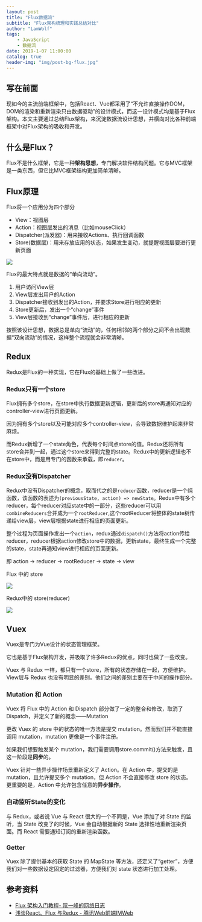 ```yaml
---
layout: post
title: "Flux数据流"
subtitle: "Flux架构梳理和实践总结对比"
author: "LamWolf"
tags: 
    - JavaScript
    - 数据流
date: 2019-1-07 11:00:00
catalog: true
header-img: "img/post-bg-flux.jpg"
---
```


## 写在前面

现如今的主流前端框架中，包括React、Vue都采用了“不允许直接操作DOM，DOM的渲染和重新渲染只由数据驱动”的设计模式，而这一设计模式均是基于Flux架构。本文主要通过总结Flux架构，来沉淀数据流设计思想，并横向对比各种前端框架中对Flux架构的吸收和开发。

## 什么是Flux？

Flux不是什么框架，它是一种**架构思想**，专门解决软件结构问题。它与MVC框架是一类东西，但它比MVC框架结构更加简单清晰。

## Flux原理

Flux将一个应用分为四个部分

* View：视图层
* Action：视图层发出的消息（比如mouseClick）
* Dispatcher(派发器)：用来接收Actions、执行回调函数
* Store(数据层)：用来存放应用的状态，如果发生变动，就提醒视图层要进行更新页面

![](http://www.ruanyifeng.com/blogimg/asset/2016/bg2016011503.png)

Flux的最大特点就是数据的“单向流动”。

1. 用户访问View层
2. View层发出用户的Action
3. Dispatcher接收到发出的Action，并要求Store进行相应的更新
4. Store更新后，发出一个“change”事件
5. View层接收到“change”事件后，进行相应的更新

按照该设计思想，数据总是单向“流动”的，任何相邻的两个部分之间不会出现数据“双向流动”的情况，这样整个流程就会非常清晰。

## Redux

Redux是Flux的一种实现，它在Flux的基础上做了一些改进。

### Redux只有一个store

Flux拥有多个store，在store中执行数据更新逻辑，更新后的store再通知对应的controller-view进行页面更新。

因为拥有多个store以及可能对应多个controller-view，会导致数据维护起来非常麻烦。

而Redux新增了一个state角色，代表每个时间点store的值。Redux还将所有store合并到一起，通过这个store来得到完整的state。Redux中的更新逻辑也不在store中，而是用专门的函数来承载，即`reducer`。

### Redux没有Dispatcher

Redux中没有Dispatcher的概念，取而代之的是`reducer`函数，reducer是一个纯函数，该函数的表述为`(previousState, action) => newState`。Redux中有多个reducer，每个reducer对应state中的一部分，这些reducer可以用`combineReducers`合并成为一个`rootReducer`,这个rootReducer将整体的state树传递给view层，view层根据state进行相应的页面更新。

整个过程为页面操作发出一个`action`，redux通过`dispatch()`方法将action传给reducer，reducer根据action修改store中的数据，更新state，最终生成一个完整的state，state再通知view进行相应的页面更新。

即 action -> reducer -> rootReducer -> state -> view

Flux 中的 store

![](http://imweb-io-1251594266.file.myqcloud.com/FulidOFq7yfm-fyPHy9qm50JDu-K)

Redux中的 store(reducer)

![](http://imweb-io-1251594266.file.myqcloud.com/FqwrgoH93cl8a5f3oFc0XZL7waBQ)

## Vuex

Vuex是专门为Vue设计的状态管理框架。

它也是基于Flux架构开发，并吸取了许多Redux的优点，同时也做了一些改变。

Vuex 与 Redux 一样，都只有一个store，所有的状态存储在一起，方便维护。View层与 Redux 也没有明显的差别。他们之间的差别主要在于中间的操作部分。

### Mutation 和 Action

Vuex 将 Flux 中的 Action 和 Dispatch 部分做了一定的整合和修改，取消了 Dispatch，并定义了新的概念——Mutation

更改 Vuex 的 store 中的状态的唯一方法是提交 mutation。然而我们并不能直接调用 mutation，mutation 更像是一个事件注册。

如果我们想要触发某个 mutation，我们需要调用store.commit()方法来触发，且这一阶段是**同步**的。

Vuex 针对一些异步操作场景重新定义了 Action。在 Action 中，提交的是 mutation，且允许提交多个 mutation，但 Action 不会直接修改 store 的状态。更重要的是，Action 中允许包含任意的**异步操作**。

### 自动监听State的变化

与 Redux，或者说 Vue 与 React 很大的一个不同是，Vue 添加了对 State 的监听，当 State 改变了的时候，Vue 会自动根据新的 State 选择性地重新渲染页面。而 React 需要通知订阅的重新渲染函数。

### Getter

Vuex 除了提供基本的获取 State 的 MapState 等方法，还定义了“getter”，方便我们对一些数据设定固定的过滤器，方便我们对 state 状态进行加工处理。

## 参考资料

* [Flux 架构入门教程- 阮一峰的网络日志](http://www.ruanyifeng.com/blog/2016/01/flux.html)
* [浅谈React、Flux 与Redux - 腾讯Web前端IMWeb](https://imweb.io/topic/57711e37f0a5487b05f325b5)
